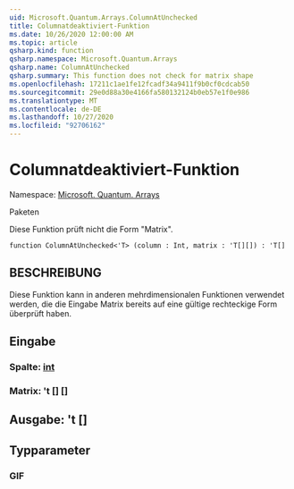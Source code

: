 ```yaml
---
uid: Microsoft.Quantum.Arrays.ColumnAtUnchecked
title: Columnatdeaktiviert-Funktion
ms.date: 10/26/2020 12:00:00 AM
ms.topic: article
qsharp.kind: function
qsharp.namespace: Microsoft.Quantum.Arrays
qsharp.name: ColumnAtUnchecked
qsharp.summary: This function does not check for matrix shape
ms.openlocfilehash: 17211c1ae1fe12fcadf34a9411f9b0cf0cdcab50
ms.sourcegitcommit: 29e0d88a30e4166fa580132124b0eb57e1f0e986
ms.translationtype: MT
ms.contentlocale: de-DE
ms.lasthandoff: 10/27/2020
ms.locfileid: "92706162"
---
```

# <a name="columnatunchecked-function"></a>Columnatdeaktiviert-Funktion

Namespace: [Microsoft. Quantum. Arrays](xref:Microsoft.Quantum.Arrays)

Paketen [](https://nuget.org/packages/)


Diese Funktion prüft nicht die Form "Matrix".

```qsharp
function ColumnAtUnchecked<'T> (column : Int, matrix : 'T[][]) : 'T[]
```


## <a name="description"></a>BESCHREIBUNG

Diese Funktion kann in anderen mehrdimensionalen Funktionen verwendet werden, die die Eingabe Matrix bereits auf eine gültige rechteckige Form überprüft haben.

## <a name="input"></a>Eingabe

### <a name="column--int"></a>Spalte: [int](xref:microsoft.quantum.lang-ref.int)




### <a name="matrix--t"></a>Matrix: 't [] []





## <a name="output--t"></a>Ausgabe: 't []



## <a name="type-parameters"></a>Typparameter

### <a name="t"></a>GIF

